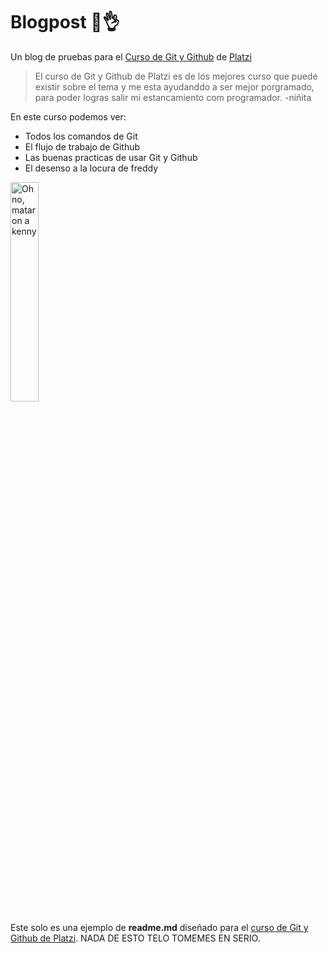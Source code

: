 # Blogpost 🤣👌
Un blog de pruebas para el  [Curso de Git y Github](https://platzi.com/cursos/git-github/ "Curso de Git y Github de Platzi") de [Platzi](https://platzi.com/ "Platzi")
>El curso de Git y Github de Platzi es de los mejores curso que puede existir sobre el tema y me esta ayudanddo a ser mejor porgramado, para poder logras salir mi estancamiento com programador.
>-niñita

En este curso podemos ver:
* Todos los comandos de Git
* El flujo de trabajo de Github
* Las buenas practicas de usar Git y Github
* El desenso a la locura de freddy

<a href="https://lh3.googleusercontent.com/drive-viewer/AKGpihaJTikhE_pj9BK3WeEglsLPK2WtaRvi0-SjZ-Stge-r-kU5QmIL1L4K4TEX3_ffL80y2zFAboRRUEihN6D7K3_6_eAheYLB7to=s1600-rw-v1?source=screenshot.guru"> <img src="https://lh3.googleusercontent.com/drive-viewer/AKGpihaJTikhE_pj9BK3WeEglsLPK2WtaRvi0-SjZ-Stge-r-kU5QmIL1L4K4TEX3_ffL80y2zFAboRRUEihN6D7K3_6_eAheYLB7to=s1600-rw-v1" title="Oh no, mataron a kenny" width="30%"/> </a>

Este solo es una ejemplo de **readme.md**  diseñado para el [curso de Git y Github de Platzi](https://platzi.com/cursos/git-github/ "Curso de Git y Github de Platzi"). NADA DE ESTO TELO TOMEMES EN SERIO.
